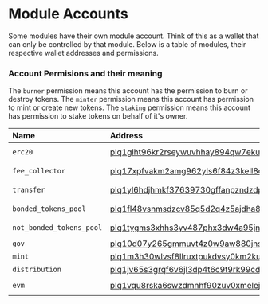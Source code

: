 <!--
order: 1
-->

# Module Accounts

Some modules have their own module account. Think of this as a wallet that can only be controlled by that module.
Below is a table of modules, their respective wallet addresses and permissions.

### Account Permisions and their meaning

The `burner` permission means this account has the permission to burn or destroy tokens.
The `minter` permission means this account has permission to mint or create new tokens.
The `staking` permission means this account has permission to stake tokens on behalf of it's owner.

| Name                     | Address                                             | Permissions        |
|:-------------------------| :-------------------------------------------------- | :----------------- |
| `erc20`                  | [plq1glht96kr2rseywuvhhay894qw7ekuc4qrurx04](https://explorer.planq.network/accounts/plq1glht96kr2rseywuvhhay894qw7ekuc4qrurx04)   | `minter` `burner`  |
| `fee_collector`          | [plq17xpfvakm2amg962yls6f84z3kell8c5lepnudw](https://explorer.planq.network/accounts/plq17xpfvakm2amg962yls6f84z3kell8c5lepnudw)   | `minter` `burner`  |
| `transfer`               | [plq1yl6hdjhmkf37639730gffanpzndzdpmh88x43s](https://explorer.planq.network/accounts/plq1yl6hdjhmkf37639730gffanpzndzdpmh88x43s)   | `minter` `burner`  |
| `bonded_tokens_pool`     | [plq1fl48vsnmsdzcv85q5d2q4z5ajdha8yu3urenly](https://explorer.planq.network/accounts/plq1fl48vsnmsdzcv85q5d2q4z5ajdha8yu3urenly)   | `burner` `staking` |
| `not_bonded_tokens_pool` | [plq1tygms3xhhs3yv487phx3dw4a95jn7t7lgr9zfs](https://explorer.planq.network/accounts/plq1tygms3xhhs3yv487phx3dw4a95jn7t7lgr9zfs)   | `burner` `staking` |
| `gov`                    | [plq10d07y265gmmuvt4z0w9aw880jnsr700jn6resq](https://explorer.planq.network/accounts/plq10d07y265gmmuvt4z0w9aw880jnsr700jn6resq)   | `burner`           |
| `mint`                   | [plq1m3h30wlvsf8llruxtpukdvsy0km2kum8pfhypn](https://explorer.planq.network/accounts/plq1m3h30wlvsf8llruxtpukdvsy0km2kum8pfhypn)   | `burner`           |
| `distribution`           | [plq1jv65s3grqf6v6jl3dp4t6c9t9rk99cd8w85q0v](https://explorer.planq.network/accounts/plq1jv65s3grqf6v6jl3dp4t6c9t9rk99cd8w85q0v)   | `none`             |
| `evm`                    | [plq1vqu8rska6swzdmnhf90zuv0xmelej4lqy24gjm](https://explorer.planq.network/accounts/plq1vqu8rska6swzdmnhf90zuv0xmelej4lqy24gjm)   | `minter` `burner`  |
